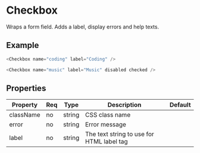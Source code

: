 # Checkbox

Wraps a form field. Adds a label, display errors and help texts.

## Example

```javascript
<Checkbox name="coding" label="Coding" />

<Checkbox name="music" label="Music" disabled checked />
```

## Properties

| Property  | Req | Type   | Description                               | Default |
| --------- | --- | ------ | ----------------------------------------- | ------- |
| className | no  | string | CSS class name                            |         |
| error     | no  | string | Error message                             |         |
| label     | no  | string | The text string to use for HTML label tag |         |
